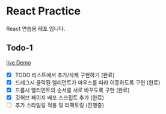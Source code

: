 # React Practice

React 연습용 레포 입니다.

## Todo-1

[live Demo](https://agrajak.github.io/react-practice/)

- [x] TODO 리스트에서 추가/삭제 구현하기 (완료)
- [x] 드래그시 클릭된 엘리먼트가 마우스를 따라 이동하도록 구현 (완료)
- [x] 드롭시 엘리먼트의 순서를 서로 바꾸도록 구현 (완료)
- [x] 깃허브 페이지 배포 스크립트 추가 (완료)
- [ ] 추가 스타일링 적용 및 리팩토링 (진행중)
